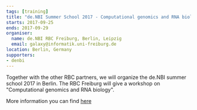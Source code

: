 ```yaml
---
tags: [training]
title: "de.NBI Summer School 2017 - Computational genomics and RNA biology"
starts: 2017-09-25
ends: 2017-09-29
organiser:
  name: de.NBI RBC Freiburg, Berlin, Leipzig
  email: galaxy@informatik.uni-freiburg.de
location: Berlin, Germany
supporters:
- denbi
---
```


Together with the other RBC partners, we will organize the de.NBI summer school 2017 in Berlin. The RBC Freiburg will give a workshop on "Computational genomics and RNA biology".

More information you can find [here](http://www.denbi.de/22-training-cat/training-courses/278-de-nbi-summer-school-computational-genomics-and-rna-biology)